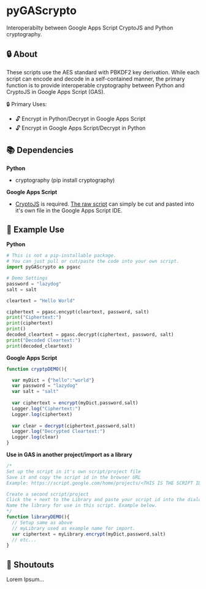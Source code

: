 # pyGAScrypto
Interoperabilty between Google Apps Script CryptoJS and Python cryptography.

## :lock: About
These scripts use the AES standard with PBKDF2 key derivation. While each script can encode and decode in a self-contained manner, the primary function is to provide interoperable cryptography between Python and CryptoJS in Google Apps Script (GAS).

:lock: Primary Uses:
- :unlock: Encrypt in Python/Decrypt in Google Apps Script
- :unlock: Encrypt in Google Apps Script/Decrypt in Python

## :books: Dependencies 
**Python**

- cryptography (pip install cryptography)

**Google Apps Script**
- [CryptoJS](https://github.com/brix/crypto-js) is required. [The raw script](https://cdnjs.cloudflare.com/ajax/libs/crypto-js/4.0.0/crypto-js.min.js) can simply be cut and pasted into it's own file in the Google Apps Script IDE.

## :eyes: Example Use
**Python**
```python
# This is not a pip-installable package. 
# You can just pull or cut/paste the code into your own script.
import pyGAScrypto as pgasc

# Demo Settings
password = "lazydog"
salt = salt

cleartext = "Hello World"

ciphertext = pgasc.encypt(cleartext, password, salt)
print("Ciphertext:")
print(ciphertext)
print()
decoded_cleartext = pgasc.decrypt(ciphertext, password, salt)
print("Decoded Cleartext:")
print(decoded_cleartext)


```
**Google Apps Script**
```javascript
function cryptpDEMO(){

  var myDict = {"hello":"world"}
  var password = "lazydog"
  var salt = "salt"
  
  var ciphertext = encrypt(myDict,password,salt)
  Logger.log("Ciphertext:")
  Logger.log(ciphertext)
  
  var clear = decrypt(ciphertext,password,salt)
  Logger.log("Decrypted Cleartext:")
  Logger.log(clear)
}
```
**Use in GAS in another project/import as a library**
```javascript
/*
Set up the script in it's own script/project file
Save it and copy the script id in the browser URL
Example: https://script.google.com/home/projects/<THIS IS THE SCRIPT ID>/edit

Create a second script/project
Click the + next to the Library and paste your script id into the dialog box
Name the library for use in this script. Example below. 
*/
function libraryDEMO(){
  // Setup same as above
  // myLibrary used as example name for import.
  var ciphertext = myLibrary.encrypt(myDict,password,salt)
  // etc...
}
```
## :mega:  Shoutouts
Lorem Ipsum...
